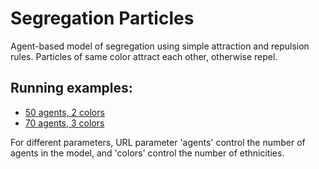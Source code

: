 # Segregation Particles
Agent-based model of segregation using simple attraction and repulsion rules. Particles of same color attract each other, otherwise repel. 

## Running examples:

* <a href="https://cvenegasj.github.io/segregation_particles?agents=50&colors=2" target="_blank">50 agents, 2 colors</a>
* <a href="https://cvenegasj.github.io/segregation_particles?agents=70&colors=3" target="_blank">70 agents, 3 colors</a>

For different parameters, URL parameter 'agents' control the number of agents in the model, and 'colors' control the number of ethnicities.
